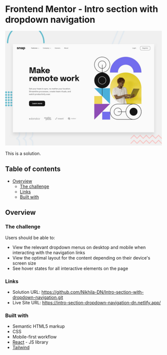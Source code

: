 # Frontend Mentor - Intro section with dropdown navigation 

![Design preview for the Intro section with dropdown navigation coding challenge](./design/desktop-preview.jpg)

This is a solution.

## Table of contents

- [Overview](#overview)
  - [The challenge](#the-challenge)
  - [Links](#links)
  - [Built with](#built-with)
  


## Overview

### The challenge

Users should be able to:

- View the relevant dropdown menus on desktop and mobile when interacting with the navigation links
- View the optimal layout for the content depending on their device's screen size
- See hover states for all interactive elements on the page


### Links

- Solution URL: https://github.com/Nikhila-DN/Intro-section-with-dropdown-navigation.git
- Live Site URL: https://intro-section-dropdown-navigation-dn.netlify.app/
  

### Built with

- Semantic HTML5 markup
- CSS 
- Mobile-first workflow
- [React](https://reactjs.org/) - JS library
- [Tailwind](https://tailwindcss.com/) 
